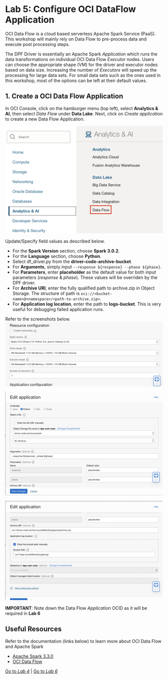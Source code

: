 Lab 5: Configure OCI DataFlow Application
===

OCI Data Flow is a cloud based serverless Apache Spark Service (PaaS). This workshop will mainly rely on Data Flow to pre-process data and execute post processing steps.

The DPF Driver is essentially an Apache Spark *Application* which runs the data transformations on individual OCI Data Flow *Executor* nodes. Users can choose the appropriate shape (VM) for the driver and executor nodes based on data size. Increasing the number of *Executors* will speed up the processing for large data sets. For small data sets such as the ones used in this workshop, most of the options can be left at their default values.

## 1. Create a OCI Data Flow Application

In OCI Console, click on the hamburger menu (top left), select **Analytics & AI**, then select *Data Flow* under **Data Lake**. Next, click on *Create application* to create a new Data Flow Application.

![](./images/set-df4.png)

Update/Specify field values as described below.

*   For the **Spark Version** section, choose **Spark 3.0.2**.
*   For the **Language** section, choose **Python**.
*   Select df_driver.py from the **driver-code-archive-bucket**.
*   For **Arguments**, simply input `--response ${response} --phase ${phase}`.
*   For **Parameters**, enter **placeholder** as the default value for both input parameters (*response* & *phase*). These values will be overriden by the DPF driver.
*   For **Archive URI**, enter the fully qualified path to archive.zip in Object Storage. The structure of path is `oci://<bucket-name>@<namespace>/<path-to-archive.zip>`.
*   For **Application log location**, enter the path to **logs-bucket**. This is very useful for debugging failed application runs.

Refer to the screenshots below.
![](./images/set-df3.png)

![](./images/set-df1.png)

![](./images/set-df2.png)

**IMPORTANT**: Note down the Data Flow *Application* OCID as it will be required in **Lab 6**

## Useful Resources
Refer to the documentation (links below) to learn more about OCI Data Flow and Apache Spark

- [Apache Spark 3.3.0](https://spark.apache.org/docs/latest/)
- [OCI Data Flow](https://docs.oracle.com/en-us/iaas/data-flow/using/dfs_getting_started.htm)

[Go to *Lab 4*](#prev) | [Go to *Lab 6*](#next)
